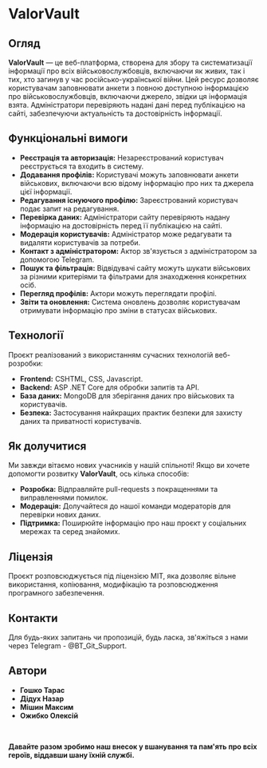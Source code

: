 # ValorVault

## Огляд
**ValorVault** — це веб-платформа, створена для збору та систематизації інформації про всіх військовослужбовців, включаючи як живих, так і тих, хто загинув у час російсько-української війни. Цей ресурс дозволяє користувачам заповнювати анкети з повною доступною інформацією про військовослужбовців, включаючи джерело, звідки ця інформація взята. Адміністратори перевіряють надані дані перед публікацією на сайті, забезпечуючи актуальність та достовірність інформації.

## Функціональні вимоги
- **Реєстрація та авторизація:** Незареєстрований користувач реєструється та входить в систему.
- **Додавання профілів:** Користувачі можуть заповнювати анкети військових, включаючи всю відому інформацію про них та джерела цієї інформації.
- **Редагування існуючого профілю:** Зареєстрований користувач подає запит на редагування.
- **Перевірка даних:** Адміністратори сайту перевіряють надану інформацію на достовірність перед її публікацією на сайті.
- **Модерація користувачів:** Адміністратор може редагувати та видаляти користувачів за потреби.
- **Контакт з адміністратором:** Актор зв'язується з адміністратором за допомогою Telegram.
- **Пошук та фільтрація:** Відвідувачі сайту можуть шукати військових за різними критеріями та фільтрами для знаходження конкретних осіб.
- **Перегляд профілів:** Актори можуть переглядати профілі.
- **Звіти та оновлення:** Система оновлень дозволяє користувачам отримувати інформацію про зміни в статусах військових.

## Технології
Проєкт реалізований з використанням сучасних технологій веб-розробки:
- **Frontend:** CSHTML, CSS, Javascript.
- **Backend:** ASP .NET Core  для обробки запитів та API.
- **База даних:** MongoDB для зберігання даних про військових та користувачів.
- **Безпека:** Застосування найкращих практик безпеки для захисту даних та приватності користувачів.

## Як долучитися
Ми завжди вітаємо нових учасників у нашій спільноті! Якщо ви хочете допомогти розвитку **ValorVault**, ось кілька способів:
- **Розробка:** Відправляйте pull-requests з покращеннями та виправленнями помилок.
- **Модерація:** Долучайтеся до нашої команди модераторів для перевірки нових даних.
- **Підтримка:** Поширюйте інформацію про наш проєкт у соціальних мережах та серед знайомих.

## Ліцензія
Проєкт розповсюджується під ліцензією MIT, яка дозволяє вільне використання, копіювання, модифікацію та розповсюдження програмного забезпечення.


## Контакти
Для будь-яких запитань чи пропозицій, будь ласка, зв'яжіться з нами через Telegram - @BT_Git_Support.

## Автори

- **Гошко Тарас**
- **Дідух Назар** 
- **Мішин Максим**
- **Ожибко Олексій**

‎ 

**Давайте разом зробимо наш внесок у вшанування та пам'ять про всіх героїв, віддавши шану їхній службі.**
